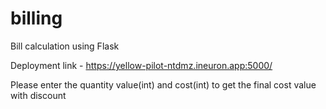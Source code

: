 # billing
Bill calculation using Flask

Deployment link - https://yellow-pilot-ntdmz.ineuron.app:5000/

Please enter the quantity value(int) and cost(int) to get the final cost value with discount
